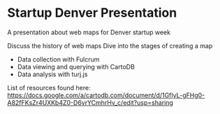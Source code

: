 # Startup Denver Presentation


A presentation about web maps for Denver startup week

Discuss the history of web maps
Dive into the stages of creating a map
  * Data collection with Fulcrum
  * Data viewing and querying with CartoDB
  * Data analysis with turj.js




List of resources found here: https://docs.google.com/a/cartodb.com/document/d/1GfIyL-gFHg0-A82fFKsZr4UXKb4Z0-D6vrYCmhrHv_c/edit?usp=sharing
